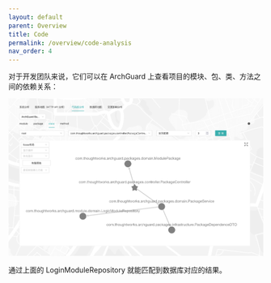 ```yaml
---
layout: default
parent: Overview
title: Code
permalink: /overview/code-analysis
nav_order: 4
---
```


对于开发团队来说，它们可以在 ArchGuard 上查看项目的模块、包、类、方法之间的依赖关系：

![Code Analysis](/assets/140/code-analysis.png)

通过上面的 LoginModuleRepository 就能匹配到数据库对应的结果。
